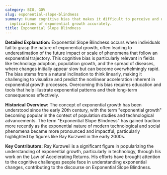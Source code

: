 ```yaml
---
category: BIO, GOV
slug: exponential-slope-blindness
summary: Human cognitive bias that makes it difficult to perceive and understand the
  implications of exponential growth accurately.
title: Exponential Slope Blindness
---
```


**Detailed Explanation:** Exponential Slope Blindness occurs when individuals fail to grasp the nature of exponential growth, often leading to underestimation of the future impact or scale of phenomena that follow an exponential trajectory. This cognitive bias is particularly relevant in fields like technology adoption, population growth, and the spread of diseases, where changes initially appear slow but can become overwhelmingly rapid. The bias stems from a natural inclination to think linearly, making it challenging to visualize and predict the nonlinear acceleration inherent in exponential growth processes. Overcoming this bias requires education and tools that help illustrate exponential patterns and their long-term consequences effectively.

**Historical Overview:** The concept of exponential growth has been understood since the early 20th century, with the term "exponential growth" becoming popular in the context of population studies and technological advancements. The term "Exponential Slope Blindness" has gained traction more recently as the exponential nature of modern technological and social phenomena became more pronounced and impactful, particularly highlighted by figures like Ray Kurzweil in the early 2000s.

**Key Contributors:** Ray Kurzweil is a significant figure in popularizing the understanding of exponential growth, particularly in technology, through his work on the Law of Accelerating Returns. His efforts have brought attention to the cognitive challenges people face in understanding exponential changes, contributing to the discourse on Exponential Slope Blindness.